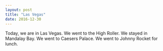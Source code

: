```yaml
---
layout: post
title: "Las Vegas"
date: 2016-12-30
---
```


Today, we are in Las Vegas. We went to the High Roller. We stayed in Mandalay Bay. We went to Caesers Palace. We went to Johnny Rocket for lunch.
